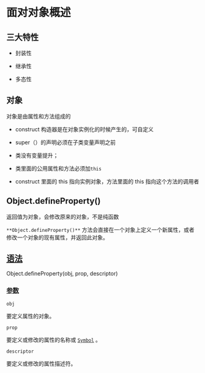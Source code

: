 # 面对对象概述

## 三大特性

- 封装性

- 继承性

- 多态性

## 对象

对象是由属性和方法组成的

- construct 构造器是在对象实例化的时候产生的，可自定义

- super（）的声明必须在子类变量声明之前

- 类没有变量提升；

- 类里面的公用属性和方法必须加`this`

- construct 里面的 this 指向实例对象，方法里面的 this 指向这个方法的调用者

## Object.defineProperty()

返回值为对象，会修改原来的对象，不是纯函数

`**Object.defineProperty()**` 方法会直接在一个对象上定义一个新属性，或者修改一个对象的现有属性，并返回此对象。

## [语法](https://developer.mozilla.org/zh-CN/docs/Web/JavaScript/Reference/Global_Objects/Object/defineProperty#%E8%AF%AD%E6%B3%95 "Permalink to 语法")

Object.defineProperty(obj, prop, descriptor)

### [参数](https://developer.mozilla.org/zh-CN/docs/Web/JavaScript/Reference/Global_Objects/Object/defineProperty#%E5%8F%82%E6%95%B0 "Permalink to 参数")

`obj`

要定义属性的对象。

`prop`

要定义或修改的属性的名称或 [`Symbol`](https://developer.mozilla.org/zh-CN/docs/Web/JavaScript/Reference/Global_Objects/Symbol) 。

`descriptor`

要定义或修改的属性描述符。
